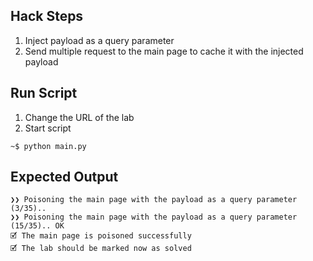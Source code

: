 ## Hack Steps

1. Inject payload as a query parameter
2. Send multiple request to the main page to cache it with the injected payload

## Run Script

1. Change the URL of the lab
2. Start script

```
~$ python main.py
```

## Expected Output

```
❯❯ Poisoning the main page with the payload as a query parameter (3/35)..
❯❯ Poisoning the main page with the payload as a query parameter (15/35).. OK
🗹 The main page is poisoned successfully
🗹 The lab should be marked now as solved
```

